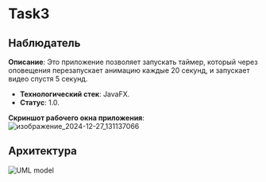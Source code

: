 
# Task3
Наблюдатель
----------------
**Описание**:  Это приложение позволяет запускать таймер, который через оповещения перезапускает анимацию каждые 20 секунд, и запускает видео спустя 5 секунд.
 - **Технологический стек**: JavaFX.
 - **Статус**:  1.0.

**Скриншот рабочего окна приложения**:
![изображение_2024-12-27_131137066](https://github.com/user-attachments/assets/f9f4038f-89fc-40ac-8a35-91aeb961c047)




## Архитектура
![UML model](https://github.com/user-attachments/assets/1453d5cb-958e-49de-be79-d62c3436f156)
